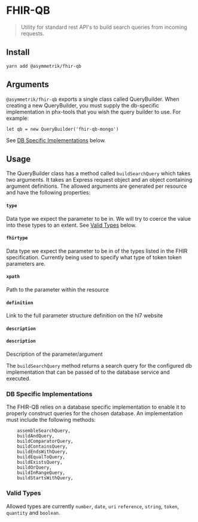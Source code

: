 # FHIR-QB
> Utility for standard rest API's to build search queries from incoming requests.

## Install
```shell
yarn add @asymmetrik/fhir-qb
```

## Arguments

`@asymmetrik/fhir-qb` exports a single class called QueryBuilder. When creating a new QueryBuilder, you must supply the 
db-specific implementation in phx-tools that you wish the query builder to use. For example:
```
let qb = new QueryBuilder('fhir-qb-mongo')
```
See [DB Specific Implementations](#db-specific-implementations) below.


## Usage
The QueryBuilder class has a method called `buildSearchQuery` which takes two arguments. It takes an Express request object and an object containing argument definitions.
The allowed arguments are generated per resource and have the following properties:

#### `type`
Data type we expect the parameter to be in. We will try to coerce the value into these types to an extent. See [Valid Types](#valid-types) below.

#### `fhirtype`
Data type we expect the parameter to be in of the types listed in the FHIR specification. Currently being used to specify what type of token token parameters are.

#### `xpath`
Path to the parameter within the resource

#### `definition`
Link to the full parameter structure definition on the hl7 website
#### `description`

#### `description`
Description of the parameter/argument

The `buildSearchQuery` method returns a search query for the configured db implementation that can be
passed of to the database service and executed.

### DB Specific Implementations
The FHIR-QB relies on a database specific implementation to enable it to properly construct queries for the chosen database.
An implementation must include the following methods:
```
	assembleSearchQuery,
	buildAndQuery,
	buildComparatorQuery,
	buildContainsQuery,
	buildEndsWithQuery,
	buildEqualToQuery,
	buildExistsQuery,
	buildOrQuery,
	buildInRangeQuery,
	buildStartsWithQuery,
```

### Valid Types

Allowed types are currently `number`, `date`, `uri` `reference`, `string`, `token`, `quantity` and `boolean`.
